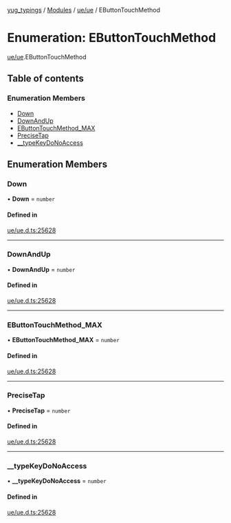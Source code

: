 [yug_typings](../README.md) / [Modules](../modules.md) / [ue/ue](../modules/ue_ue.md) / EButtonTouchMethod

# Enumeration: EButtonTouchMethod

[ue/ue](../modules/ue_ue.md).EButtonTouchMethod

## Table of contents

### Enumeration Members

- [Down](ue_ue.EButtonTouchMethod.md#down)
- [DownAndUp](ue_ue.EButtonTouchMethod.md#downandup)
- [EButtonTouchMethod\_MAX](ue_ue.EButtonTouchMethod.md#ebuttontouchmethod_max)
- [PreciseTap](ue_ue.EButtonTouchMethod.md#precisetap)
- [\_\_typeKeyDoNoAccess](ue_ue.EButtonTouchMethod.md#__typekeydonoaccess)

## Enumeration Members

### Down

• **Down** = `number`

#### Defined in

[ue/ue.d.ts:25628](https://github.com/YugMetaverse/yug_typings/blob/25cad34/ue/ue.d.ts#L25628)

___

### DownAndUp

• **DownAndUp** = `number`

#### Defined in

[ue/ue.d.ts:25628](https://github.com/YugMetaverse/yug_typings/blob/25cad34/ue/ue.d.ts#L25628)

___

### EButtonTouchMethod\_MAX

• **EButtonTouchMethod\_MAX** = `number`

#### Defined in

[ue/ue.d.ts:25628](https://github.com/YugMetaverse/yug_typings/blob/25cad34/ue/ue.d.ts#L25628)

___

### PreciseTap

• **PreciseTap** = `number`

#### Defined in

[ue/ue.d.ts:25628](https://github.com/YugMetaverse/yug_typings/blob/25cad34/ue/ue.d.ts#L25628)

___

### \_\_typeKeyDoNoAccess

• **\_\_typeKeyDoNoAccess** = `number`

#### Defined in

[ue/ue.d.ts:25628](https://github.com/YugMetaverse/yug_typings/blob/25cad34/ue/ue.d.ts#L25628)
